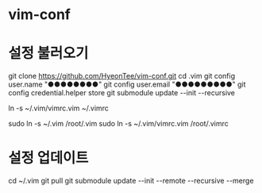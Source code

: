 # vim-conf

# 설정 불러오기
git clone https://github.com/HyeonTee/vim-conf.git
cd .vim
git config user.name "●●●●●●●●"
git config user.email "●●●●●●●●●"
git config credential.helper store
git submodule update --init --recursive

ln -s ~/.vim/vimrc.vim ~/.vimrc

sudo ln -s ~/.vim /root/.vim
sudo ln -s ~/.vim/vimrc.vim /root/.vimrc

# 설정 업데이트
cd ~/.vim
git pull
git submodule update --init --remote --recursive --merge
